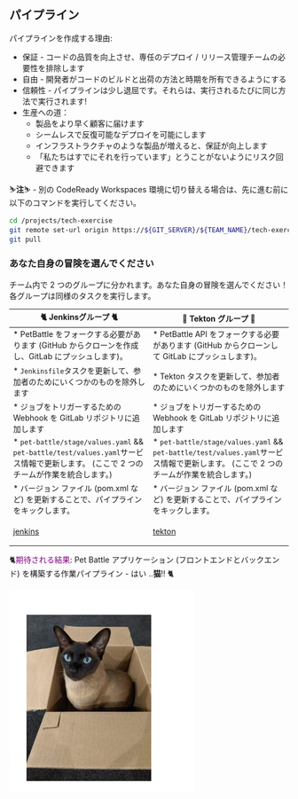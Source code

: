 ## パイプライン

パイプラインを作成する理由:

- 保証 - コードの品質を向上させ、専任のデプロイ / リリース管理チームの必要性を排除します
- 自由 - 開発者がコードのビルドと出荷の方法と時期を所有できるようにする
- 信頼性 - パイプラインは少し退屈です。それらは、実行されるたびに同じ方法で実行されます!
- 生産への道：
    - 製品をより早く顧客に届けます
    - シームレスで反復可能なデプロイを可能にします
    - インフラストラクチャのような製品が増えると、保証が向上します
    - 「私たちはすでにそれを行っています」とうことがないようにリスク回避できます

<p class="warn">⛷️<b>注</b>⛷️ - 別の CodeReady Workspaces 環境に切り替える場合は、先に進む前に以下のコマンドを実行してください。</p>

```bash
cd /projects/tech-exercise
git remote set-url origin https://${GIT_SERVER}/${TEAM_NAME}/tech-exercise.git
git pull
```

### あなた自身の冒険を選んでください

チーム内で 2 つのグループに分かれます。あなた自身の冒険を選んでください！各グループは同様のタスクを実行します。

|🐈 **Jenkinsグループ** 🐈 | 🐅 **Tekton グループ** 🐅|
-------------------------- | -------------------------|
|* PetBattle をフォークする必要があります (GitHub からクローンを作成し、GitLab にプッシュします)。 | * PetBattle API をフォークする必要があります (GitHub からクローンして GitLab にプッシュします)。|
|* `Jenkinsfile`タスクを更新して、参加者のためにいくつかのものを除外します | * Tekton タスクを更新して、参加者のためにいくつかのものを除外します|
|* ジョブをトリガーするための Webhook を GitLab リポジトリに追加します | * ジョブをトリガーするための Webhook を GitLab リポジトリに追加します|
|* `pet-battle/stage/values.yaml` &amp;&amp; `pet-battle/test/values.yaml`サービス情報で更新します。 (ここで 2 つのチームが作業を統合します。) | * `pet-battle/stage/values.yaml` &amp;&amp; `pet-battle/test/values.yaml`サービス情報で更新します。 (ここで 2 つのチームが作業を統合します。)|
|* バージョン ファイル (pom.xml など) を更新することで、パイプラインをキックします。 | * バージョン ファイル (pom.xml など) を更新することで、パイプラインをキックします。|
|<span style="color:blue;"><p><a href="2-attack-of-the-pipelines/3a-jenkins.md">jenkins</a></p></span> | <span style="color:blue;"><p><a href="2-attack-of-the-pipelines/3b-tekton.md">tekton</a></p></span>|

🐈<span style="color:purple;">期待される結果</span>: Pet Battle アプリケーション (フロントエンドとバックエンド) を構築する作業パイプライン - はい ..**猫**!! 🐈

![daisy-cat.png](images/daisy-cat.png)

